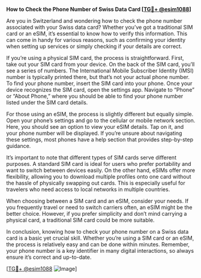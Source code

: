 **How to Check the Phone Number of Swiss Data Card [[TG💪+ @esim1088](https://t.me/s/esim1088)]**

Are you in Switzerland and wondering how to check the phone number associated with your Swiss data card? Whether you’ve got a traditional SIM card or an eSIM, it’s essential to know how to verify this information. This can come in handy for various reasons, such as confirming your identity when setting up services or simply checking if your details are correct.

If you’re using a physical SIM card, the process is straightforward. First, take out your SIM card from your device. On the back of the SIM card, you’ll see a series of numbers. The International Mobile Subscriber Identity (IMSI) number is typically printed there, but that’s not your actual phone number. To find your phone number, insert the SIM card into your phone. Once your device recognizes the SIM card, open the settings app. Navigate to “Phone” or “About Phone,” where you should be able to find your phone number listed under the SIM card details.

For those using an eSIM, the process is slightly different but equally simple. Open your phone’s settings and go to the cellular or mobile network section. Here, you should see an option to view your eSIM details. Tap on it, and your phone number will be displayed. If you’re unsure about navigating these settings, most phones have a help section that provides step-by-step guidance.

It’s important to note that different types of SIM cards serve different purposes. A standard SIM card is ideal for users who prefer portability and want to switch between devices easily. On the other hand, eSIMs offer more flexibility, allowing you to download multiple profiles onto one card without the hassle of physically swapping out cards. This is especially useful for travelers who need access to local networks in multiple countries.

When choosing between a SIM card and an eSIM, consider your needs. If you frequently travel or need to switch carriers often, an eSIM might be the better choice. However, if you prefer simplicity and don’t mind carrying a physical card, a traditional SIM card could be more suitable.

In conclusion, knowing how to check your phone number on a Swiss data card is a basic yet crucial skill. Whether you’re using a SIM card or an eSIM, the process is relatively easy and can be done within minutes. Remember, your phone number is a key identifier in many digital interactions, so always ensure it’s correct and up-to-date.

[[TG💪+ @esim1088](https://t.me/s/esim1088) ![Image](https://i.postimg.cc/Y0z9fWf4/image.png)]